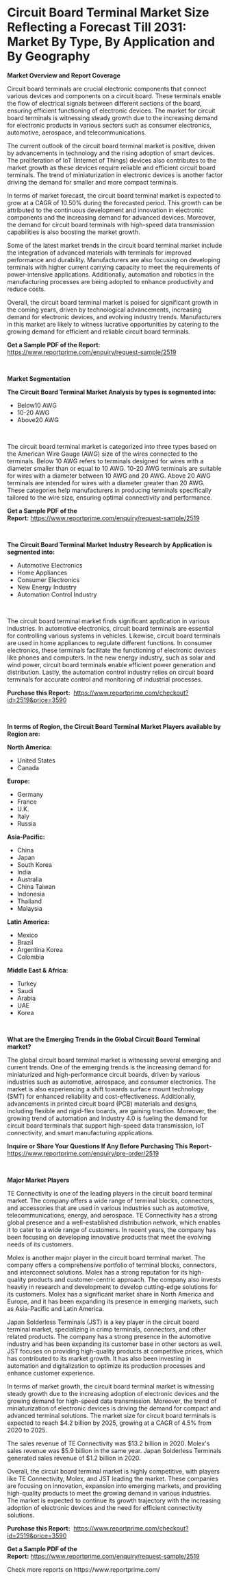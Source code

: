 <p><h1>Circuit Board Terminal Market Size Reflecting a Forecast Till 2031: Market By Type, By Application and By Geography</h1></p><p><strong>Market Overview and Report Coverage</strong></p>
<p><p>Circuit board terminals are crucial electronic components that connect various devices and components on a circuit board. These terminals enable the flow of electrical signals between different sections of the board, ensuring efficient functioning of electronic devices. The market for circuit board terminals is witnessing steady growth due to the increasing demand for electronic products in various sectors such as consumer electronics, automotive, aerospace, and telecommunications.</p><p>The current outlook of the circuit board terminal market is positive, driven by advancements in technology and the rising adoption of smart devices. The proliferation of IoT (Internet of Things) devices also contributes to the market growth as these devices require reliable and efficient circuit board terminals. The trend of miniaturization in electronic devices is another factor driving the demand for smaller and more compact terminals.</p><p>In terms of market forecast, the circuit board terminal market is expected to grow at a CAGR of 10.50% during the forecasted period. This growth can be attributed to the continuous development and innovation in electronic components and the increasing demand for advanced devices. Moreover, the demand for circuit board terminals with high-speed data transmission capabilities is also boosting the market growth.</p><p>Some of the latest market trends in the circuit board terminal market include the integration of advanced materials with terminals for improved performance and durability. Manufacturers are also focusing on developing terminals with higher current carrying capacity to meet the requirements of power-intensive applications. Additionally, automation and robotics in the manufacturing processes are being adopted to enhance productivity and reduce costs.</p><p>Overall, the circuit board terminal market is poised for significant growth in the coming years, driven by technological advancements, increasing demand for electronic devices, and evolving industry trends. Manufacturers in this market are likely to witness lucrative opportunities by catering to the growing demand for efficient and reliable circuit board terminals.</p></p>
<p><strong>Get a Sample PDF of the Report:</strong> <a href="https://www.reportprime.com/enquiry/request-sample/2519">https://www.reportprime.com/enquiry/request-sample/2519</a></p>
<p>&nbsp;</p>
<p><strong>Market Segmentation</strong></p>
<p><strong>The Circuit Board Terminal Market Analysis by types is segmented into:</strong></p>
<p><ul><li>Below10 AWG</li><li>10-20 AWG</li><li>Above20 AWG</li></ul></p>
<p>&nbsp;</p>
<p><p>The circuit board terminal market is categorized into three types based on the American Wire Gauge (AWG) size of the wires connected to the terminals. Below 10 AWG refers to terminals designed for wires with a diameter smaller than or equal to 10 AWG. 10-20 AWG terminals are suitable for wires with a diameter between 10 AWG and 20 AWG. Above 20 AWG terminals are intended for wires with a diameter greater than 20 AWG. These categories help manufacturers in producing terminals specifically tailored to the wire size, ensuring optimal connectivity and performance.</p></p>
<p><strong>Get a Sample PDF of the Report:</strong>&nbsp;<a href="https://www.reportprime.com/enquiry/request-sample/2519">https://www.reportprime.com/enquiry/request-sample/2519</a></p>
<p>&nbsp;</p>
<p><strong>The Circuit Board Terminal Market Industry Research by Application is segmented into:</strong></p>
<p><ul><li>Automotive Electronics</li><li>Home Appliances</li><li>Consumer Electronics</li><li>New Energy Industry</li><li>Automation Control Industry</li></ul></p>
<p>&nbsp;</p>
<p><p>The circuit board terminal market finds significant application in various industries. In automotive electronics, circuit board terminals are essential for controlling various systems in vehicles. Likewise, circuit board terminals are used in home appliances to regulate different functions. In consumer electronics, these terminals facilitate the functioning of electronic devices like phones and computers. In the new energy industry, such as solar and wind power, circuit board terminals enable efficient power generation and distribution. Lastly, the automation control industry relies on circuit board terminals for accurate control and monitoring of industrial processes.</p></p>
<p><strong>Purchase this Report:</strong>&nbsp; <a href="https://www.reportprime.com/checkout?id=2519&price=3590">https://www.reportprime.com/checkout?id=2519&price=3590</a></p>
<p>&nbsp;</p>
<p><strong>In terms of Region, the Circuit Board Terminal Market Players available by Region are:</strong></p>
<p>
    <p> <strong> North America: </strong>
        <ul>
            <li>United States</li>
            <li>Canada</li>
        </ul>
        </p> 
    <p> <strong> Europe: </strong>
        <ul>
            <li>Germany</li>
            <li>France</li>
            <li>U.K.</li>
            <li>Italy</li>
            <li>Russia</li>
        </ul>
        </p> 
    <p> <strong> Asia-Pacific: </strong>
        <ul>
            <li>China</li>
            <li>Japan</li>
            <li>South Korea</li>
            <li>India</li>
            <li>Australia</li>
            <li>China Taiwan</li>
            <li>Indonesia</li>
            <li>Thailand</li>
            <li>Malaysia</li>
        </ul>
        </p> 
    <p> <strong> Latin America: </strong>
        <ul>
            <li>Mexico</li>
            <li>Brazil</li>
            <li>Argentina Korea</li>
            <li>Colombia</li>
        </ul>
        </p> 
    <p> <strong> Middle East & Africa: </strong>
        <ul>
            <li>Turkey</li>
            <li>Saudi</li>
            <li>Arabia</li>
            <li>UAE</li>
            <li>Korea</li>
        </ul>
    </p>
    </p>
<p>&nbsp;</p>
<p><strong>What are the Emerging Trends in the Global Circuit Board Terminal market?</strong></p>
<p><p>The global circuit board terminal market is witnessing several emerging and current trends. One of the emerging trends is the increasing demand for miniaturized and high-performance circuit boards, driven by various industries such as automotive, aerospace, and consumer electronics. The market is also experiencing a shift towards surface mount technology (SMT) for enhanced reliability and cost-effectiveness. Additionally, advancements in printed circuit board (PCB) materials and designs, including flexible and rigid-flex boards, are gaining traction. Moreover, the growing trend of automation and Industry 4.0 is fueling the demand for circuit board terminals that support high-speed data transmission, IoT connectivity, and smart manufacturing applications.</p></p>
<p><strong>Inquire or Share Your Questions If Any Before Purchasing This Report</strong>- <a href="https://www.reportprime.com/enquiry/pre-order/2519">https://www.reportprime.com/enquiry/pre-order/2519</a></p>
<p>&nbsp;</p>
<p><strong>Major Market Players</strong></p>
<p><p>TE Connectivity is one of the leading players in the circuit board terminal market. The company offers a wide range of terminal blocks, connectors, and accessories that are used in various industries such as automotive, telecommunications, energy, and aerospace. TE Connectivity has a strong global presence and a well-established distribution network, which enables it to cater to a wide range of customers. In recent years, the company has been focusing on developing innovative products that meet the evolving needs of its customers. </p><p>Molex is another major player in the circuit board terminal market. The company offers a comprehensive portfolio of terminal blocks, connectors, and interconnect solutions. Molex has a strong reputation for its high-quality products and customer-centric approach. The company also invests heavily in research and development to develop cutting-edge solutions for its customers. Molex has a significant market share in North America and Europe, and it has been expanding its presence in emerging markets, such as Asia-Pacific and Latin America. </p><p>Japan Solderless Terminals (JST) is a key player in the circuit board terminal market, specializing in crimp terminals, connectors, and other related products. The company has a strong presence in the automotive industry and has been expanding its customer base in other sectors as well. JST focuses on providing high-quality products at competitive prices, which has contributed to its market growth. It has also been investing in automation and digitalization to optimize its production processes and enhance customer experience. </p><p>In terms of market growth, the circuit board terminal market is witnessing steady growth due to the increasing adoption of electronic devices and the growing demand for high-speed data transmission. Moreover, the trend of miniaturization of electronic devices is driving the demand for compact and advanced terminal solutions. The market size for circuit board terminals is expected to reach $4.2 billion by 2025, growing at a CAGR of 4.5% from 2020 to 2025. </p><p>The sales revenue of TE Connectivity was $13.2 billion in 2020. Molex's sales revenue was $5.9 billion in the same year. Japan Solderless Terminals generated sales revenue of $1.2 billion in 2020. </p><p>Overall, the circuit board terminal market is highly competitive, with players like TE Connectivity, Molex, and JST leading the market. These companies are focusing on innovation, expansion into emerging markets, and providing high-quality products to meet the growing demand in various industries. The market is expected to continue its growth trajectory with the increasing adoption of electronic devices and the need for efficient connectivity solutions.</p></p>
<p><strong>Purchase this Report:</strong>&nbsp;&nbsp;<a href="https://www.reportprime.com/checkout?id=2519&price=3590">https://www.reportprime.com/checkout?id=2519&price=3590</a></p>
<p></p>
<p><strong>Get a Sample PDF of the Report:</strong>&nbsp;<a href="https://www.reportprime.com/enquiry/request-sample/2519">https://www.reportprime.com/enquiry/request-sample/2519</a></p>
<p>Check more reports on https://www.reportprime.com/</p>